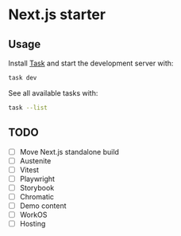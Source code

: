 # Next.js starter

## Usage

Install [Task] and start the development server with:

[Task]: https://taskfile.dev/

```sh
task dev
```

See all available tasks with:

```sh
task --list
```

## TODO

- [ ] Move Next.js standalone build
- [ ] Austenite
- [ ] Vitest
- [ ] Playwright
- [ ] Storybook
- [ ] Chromatic
- [ ] Demo content
- [ ] WorkOS
- [ ] Hosting
